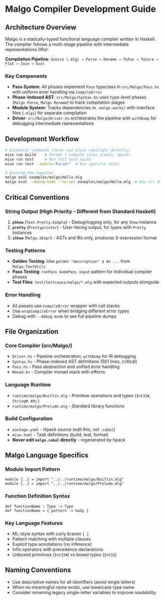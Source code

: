 # Malgo Compiler Development Guide

## Architecture Overview

Malgo is a statically-typed functional language compiler written in Haskell. The compiler follows a multi-stage pipeline with intermediate representations (IRs):

**Compilation Pipeline**: `Source (.mlg) → Parse → Rename → ToFun → ToCore → Flat → Join → Eval`

### Key Components

- **Pass System**: All phases implement `Pass` typeclass in `src/Malgo/Pass.hs` with uniform error handling via `CompileError`
- **Phase-Indexed AST**: `src/Malgo/Syntax.hs` uses type-level phases (`Malgo Parse`, `Malgo Rename`) to track compilation stages
- **Module System**: Tracks dependencies in `.malgo-works/` with interface files (`.mlgi`) for separate compilation
- **Driver**: `src/Malgo/Driver.hs` orchestrates the pipeline with `withDump` for debugging intermediate representations

## Development Workflow

```bash
# Essential commands (never use plain cabal/ghc directly)
mise run build    # Format + compile (uses ormolu, hpack)
mise run test     # Run full test suite
mise run test --match="Parser"  # Run specific tests

# Running the compiler
malgo eval examples/malgo/Hello.mlg
malgo eval --debug-mode --no-opt examples/malgo/Hello.mlg  # See all IR stages
```

## Critical Conventions

### String Output (High Priority - Different from Standard Haskell)

1. **`pShow`** (`Text.Pretty.Simple`) - Debug/logging only, for any `Show` instance
2. **`pretty`** (`Prettyprinter`) - User-facing output, for types with `Pretty` instances
3. **`sShow`** (`Malgo.SExpr`) - ASTs and IRs only, produces S-expression format

### Testing Patterns

- **Golden Testing**: Use `golden "description" $ do ...` from `Malgo.TestUtils`
- **Pass Testing**: `runPass SomePass input` pattern for individual compiler phases
- **Test Files**: `test/testcases/malgo/*.mlg` with expected outputs alongside

### Error Handling

- All passes use `CompileError` wrapper with call stacks
- Use `wrapCompileError` when bridging different error types
- Debug with `--debug-mode` to see full pipeline dumps

## File Organization

### Core Compiler (src/Malgo/)

- `Driver.hs` - Pipeline orchestration, `withDump` for IR debugging
- `Syntax.hs` - Phase-indexed AST definitions (501 lines, critical)
- `Pass.hs` - Pass abstraction and unified error handling
- `Monad.hs` - Compiler monad stack with effects

### Language Runtime

- `runtime/malgo/Builtin.mlg` - Primitive operations and types (`Int32#`, `String#`, etc.)
- `runtime/malgo/Prelude.mlg` - Standard library functions

### Build Configuration

- `package.yaml` - Hpack source (edit this, not `.cabal`)
- `mise.toml` - Task definitions (build, test, format)
- **Never edit `malgo.cabal` directly** - regenerated by hpack

## Malgo Language Specifics

### Module Import Pattern

```malgo
module {..} = import "../../runtime/malgo/Builtin.mlg"
module {..} = import "../../runtime/malgo/Prelude.mlg"
```

### Function Definition Syntax

```malgo
def functionName : Type -> Type
def functionName = { pattern -> body }
```

### Key Language Features

- ML-style syntax with curly braces `{ }`
- Pattern matching with multiple clauses
- Explicit type annotations (no inference)
- Infix operators with precedence declarations
- Unboxed primitives (`Int32#`) vs boxed types (`Int32`)

## Naming Conventions

- Use descriptive names for all identifiers (avoid single letters)
- When no meaningful name exists, use lowercase type name
- Consider renaming legacy single-letter variables to improve readability
